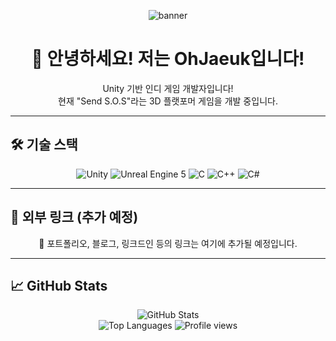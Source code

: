 <!-- 배너 이미지 (원하는 이미지로 교체 가능) -->
<p align="center">
  <img src="https://capsule-render.vercel.app/api?type=waving&color=0f0c29,302b63,24243e&height=200&section=header&text=OhJaeuk%20Profile&fontSize=45&fontColor=ffffff&animation=fadeIn" alt="banner" />
</p>

<h1 align="center">👋 안녕하세요! 저는 OhJaeuk입니다!</h1>

<p align="center">
  Unity 기반 인디 게임 개발자입니다!<br>
  현재 "Send S.O.S"라는 3D 플랫포머 게임을 개발 중입니다.
</p>

---

## 🛠️ 기술 스택

<p align="center">
  <img src="https://img.shields.io/badge/Unity-2022+-black?logo=unity&style=for-the-badge" alt="Unity" />
  <img src="https://img.shields.io/badge/Unreal%20Engine-0E1128?logo=unrealengine&logoColor=white&style=for-the-badge" alt="Unreal Engine 5" />
  <img src="https://img.shields.io/badge/C-00599C?logo=c&logoColor=white&style=for-the-badge" alt="C" />
  <img src="https://img.shields.io/badge/C++-00599C?logo=c%2B%2B&logoColor=white&style=for-the-badge" alt="C++" />
    <img src="https://img.shields.io/badge/C%23-239120?logo=c-sharp&logoColor=white&style=for-the-badge" alt="C#" />
</p>

---

## 📂 외부 링크 (추가 예정)

<p align="center">
  🔗 포트폴리오, 블로그, 링크드인 등의 링크는 여기에 추가될 예정입니다.
</p>

---

## 📈 GitHub Stats

<p align="center">
  <img src="https://github-readme-stats.vercel.app/api?username=OhJaeuk20&show_icons=true&theme=tokyonight&hide_border=true" alt="GitHub Stats" />
  <br>
  <img src="https://github-readme-stats.vercel.app/api/top-langs/?username=OhJaeuk20&layout=compact&theme=tokyonight&hide_border=true" alt="Top Languages" />
  <img src="https://komarev.com/ghpvc/?username=OhJaeuk20&style=flat-square&color=blue" alt="Profile views" />
</p>
